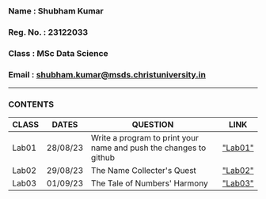  ### Name : Shubham Kumar
 ### Reg. No. : 23122033
 ### Class : MSc Data Science
 ### Email : shubham.kumar@msds.christuniversity.in
<hr>

### **CONTENTS**

|CLASS|DATES|QUESTION|LINK|
|-------------|-------------|---------------------------------------------|------------------|
|Lab01|28/08/23|Write a program to print your name and push the changes to github|["Lab01"](https://github.com/shubh4mk/MScDSA-MDS171-23122033/blob/main/LAb01.ipynb)
|Lab02|29/08/23|The Name Collecter's Quest|["Lab02"](https://github.com/shubh4mk/MScDSA-MDS171-23122033/blob/main/Lab02.ipynb)
|Lab03|01/09/23|The Tale of Numbers' Harmony|["Lab03"](https://github.com/shubh4mk/MScDSA-MDS171-23122033/blob/main/Lab03.ipynb)
